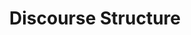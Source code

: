 ---
title: "Discourse Structure"

categories: ['']

tags: ['discourse', 'structure']

arabic: ['تركيب الخطاب', 'بنية الخطاب']

publishers: ['المعالجة اﻵلية للنصوص العربية']

types: "word"

slug: ""
---